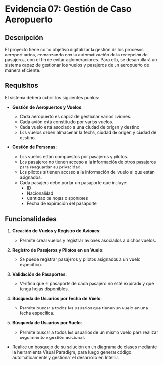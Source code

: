 # Evidencia 07: Gestión de Caso Aeropuerto

## Descripción
El proyecto tiene como objetivo digitalizar la gestión de los procesos aeroportuarios, comenzando con la automatización de la recepción de pasajeros, con el fin de evitar aglomeraciones. Para ello, se desarrollará un sistema capaz de gestionar los vuelos y pasajeros de un aeropuerto de manera eficiente.

## Requisitos
El sistema deberá cubrir los siguientes puntos:

- **Gestión de Aeropuertos y Vuelos**:
    - Cada aeropuerto es capaz de gestionar varios aviones.
    - Cada avión está constituido por varios vuelos.
    - Cada vuelo está asociado a una ciudad de origen y destino.
    - Los vuelos deben almacenar la fecha, ciudad de origen y ciudad de destino.

- **Gestión de Personas**:
    - Los vuelos están compuestos por pasajeros y pilotos.
    - Los pasajeros no tienen acceso a la información de otros pasajeros para resguardar su privacidad.
    - Los pilotos sí tienen acceso a la información del vuelo al que están asignados.
    - Cada pasajero debe portar un pasaporte que incluye:
        - ID
        - Nacionalidad
        - Cantidad de hojas disponibles
        - Fecha de expiración del pasaporte

## Funcionalidades

1. **Creación de Vuelos y Registro de Aviones**:
    - Permite crear vuelos y registrar aviones asociados a dichos vuelos.

2. **Registro de Pasajeros y Pilotos en un Vuelo**:
    - Se puede registrar pasajeros y pilotos asignados a un vuelo específico.

3. **Validación de Pasaportes**:
    - Verifica que el pasaporte de cada pasajero no esté expirado y que tenga hojas disponibles.

4. **Búsqueda de Usuarios por Fecha de Vuelo**:
    - Permite buscar a todos los usuarios que tienen un vuelo en una fecha específica.

5. **Búsqueda de Usuarios por Vuelo**:
    - Permite buscar a todos los usuarios de un mismo vuelo para realizar seguimiento o gestión adicional.



- Realice un bosquejo de su solución en un diagrama de clases mediante la herramienta Visual Paradigm, para luego generar código automáticamente y gestionar el desarrollo en IntelliJ.